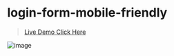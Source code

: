 # login-form-mobile-friendly

> [Live Demo Click Here](http://khalid-randhawa.web.app/apps-projects/bull-login.html)

![image](https://github.com/user-attachments/assets/86bd78c1-2626-450a-8a07-98d7fe673e88)
